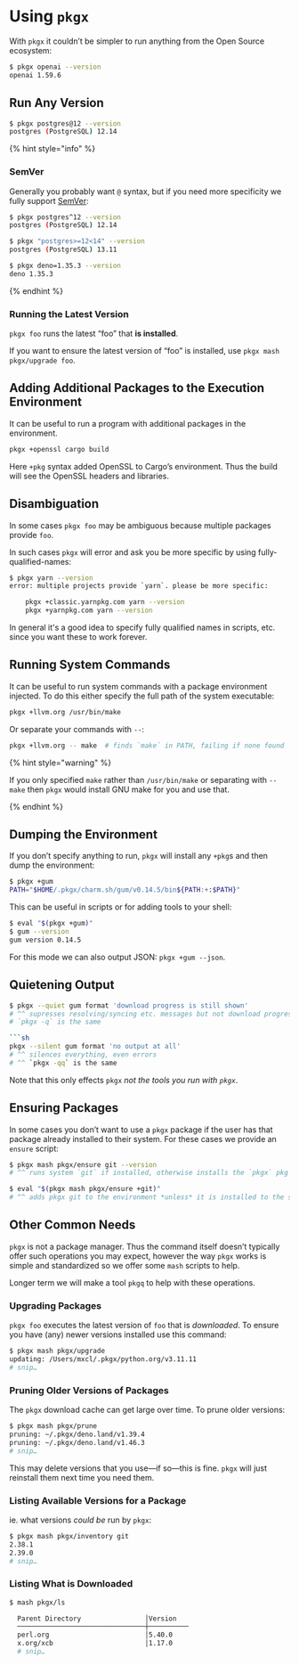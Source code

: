 # Using `pkgx`

With `pkgx` it couldn’t be simpler to run anything from the Open Source
ecosystem:

```sh
$ pkgx openai --version
openai 1.59.6
```

## Run Any Version

```sh
$ pkgx postgres@12 --version
postgres (PostgreSQL) 12.14
```

{% hint style="info" %}

### SemVer

Generally you probably want `@` syntax, but if you need more specificity we
fully support [SemVer]:

```sh
$ pkgx postgres^12 --version
postgres (PostgreSQL) 12.14

$ pkgx "postgres>=12<14" --version
postgres (PostgreSQL) 13.11

$ pkgx deno=1.35.3 --version
deno 1.35.3
```

{% endhint %}

### Running the Latest Version

`pkgx foo` runs the latest “foo” that **is installed**.

If you want to ensure the latest version of “foo” is installed, use
`pkgx mash pkgx/upgrade foo`.


## Adding Additional Packages to the Execution Environment

It can be useful to run a program with additional packages in the environment.

```sh
pkgx +openssl cargo build
```

Here `+pkg` syntax added OpenSSL to Cargo’s environment. Thus the build will
see the OpenSSL headers and libraries.


## Disambiguation

In some cases `pkgx foo` may be ambiguous because multiple packages provide
`foo`.

In such cases `pkgx` will error and ask you be more specific by using
fully-qualified-names:

```sh
$ pkgx yarn --version
error: multiple projects provide `yarn`. please be more specific:

    pkgx +classic.yarnpkg.com yarn --version
    pkgx +yarnpkg.com yarn --version
```

In general it's a good idea to specify fully qualified names in
scripts, etc. since you want these to work forever.


## Running System Commands

It can be useful to run system commands with a package environment injected.
To do this either specify the full path of the system executable:

```sh
pkgx +llvm.org /usr/bin/make
```

Or separate your commands with `--`:

```sh
pkgx +llvm.org -- make  # finds `make` in PATH, failing if none found
```

{% hint style="warning" %}

If you only specified `make` rather than `/usr/bin/make` or separating with
`-- make` then `pkgx` would install GNU make for you and use that.

{% endhint %}

## Dumping the Environment

If you don’t specify anything to run, `pkgx` will install any `+pkg`s and then
dump the environment:

```sh
$ pkgx +gum
PATH="$HOME/.pkgx/charm.sh/gum/v0.14.5/bin${PATH:+:$PATH}"
```

This can be useful in scripts or for adding tools to your shell:

```sh
$ eval "$(pkgx +gum)"
$ gum --version
gum version 0.14.5
```

For this mode we can also output JSON: `pkgx +gum --json`.

## Quietening Output

```sh
$ pkgx --quiet gum format 'download progress is still shown'
# ^^ supresses resolving/syncing etc. messages but not download progress info
# `pkgx -q` is the same

```sh
pkgx --silent gum format 'no output at all'
# ^^ silences everything, even errors
# ^^ `pkgx -qq` is the same
```

Note that this only effects `pkgx` *not the tools you run with `pkgx`*.

## Ensuring Packages

In some cases you don’t want to use a `pkgx` package if the user has that
package already installed to their system. For these cases we provide an
`ensure` script:

```sh
$ pkgx mash pkgx/ensure git --version
# ^^ runs system `git` if installed, otherwise installs the `pkgx` pkg

$ eval "$(pkgx mash pkgx/ensure +git)"
# ^^ adds pkgx git to the environment *unless* it is installed to the system
```

## Other Common Needs

`pkgx` is not a package manager. Thus the command itself doesn’t typically
offer such operations you may expect, however the way `pkgx` works is simple
and standardized so we offer some `mash` scripts to help.

Longer term we will make a tool `pkgq` to help with these operations.

### Upgrading Packages

`pkgx foo` executes the latest version of `foo` that is *downloaded*. To
ensure you have (any) newer versions installed use this command:

```sh
$ pkgx mash pkgx/upgrade
updating: /Users/mxcl/.pkgx/python.org/v3.11.11
# snip…
```

### Pruning Older Versions of Packages

The `pkgx` download cache can get large over time. To prune older versions:

```sh
$ pkgx mash pkgx/prune
pruning: ~/.pkgx/deno.land/v1.39.4
pruning: ~/.pkgx/deno.land/v1.46.3
# snip…
```

This may delete versions that you use—if so—this is fine. `pkgx` will just
reinstall them next time you need them.

### Listing Available Versions for a Package

ie. what versions *could be* run by `pkgx`:

```sh
$ pkgx mash pkgx/inventory git
2.38.1
2.39.0
# snip…
```

### Listing What is Downloaded

```sh
$ mash pkgx/ls

  Parent Directory                │Version
  ────────────────────────────────┼──────────
  perl.org                        │5.40.0
  x.org/xcb                       │1.17.0
  # snip…
```

[SemVer]: https://devhints.io/semver
